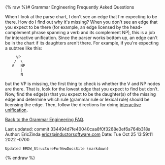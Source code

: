 {% raw %}# Grammar Engineering Frequently Asked Questions

When I look at the parse chart, I don't see an edge that I'm expecting
to be there. How do I find out why it's missing? When you don't see an
edge that you expect to be there (for example, an edge licensed by the
head-complement phrase spanning a verb and its complement NP), this is a
job for interactive unification. Since the parser works bottom up, an
edge can't be in the chart if its daughters aren't there. For example,
if you're expecting a subtree like this:

         VP
        /  \
       V   NP
           |
           N

but the VP is missing, the first thing to check is whether the V and NP
nodes are there. That is, look for the lowest edge that you expect to
find but don't. Now, find the edge(s) that you expect to be the
daughter(s) of the missing edge and determine which rule (grammar rule
or lexical rule) should be licensing the edge. Then, follow the
directions for doing [interactive unification](../GeFaqInteractiveUnify).

[Back to the Grammar Engineering FAQ](/GrammarEngineeringFaq).

Last updated: commit 334494d7fe40040caa8f0f3268e3ef6a764b318a
Author: EricZinda <ericz@inductorsoftware.com>
Date:   Tue Oct 25 13:59:11 2022 -0700

    Updated ERDW_StructureForNewDocsSite (markdown)
{% endraw %}